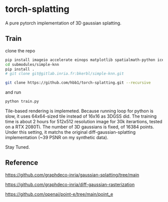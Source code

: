 # torch-splatting
A pure pytorch implementation of 3D gaussian splatting. 

## Train
clone the repo

```bash
pip install imageio accelerate einops matplotlib spatialmath-python icecream pytorch_memlab tensorboard plotly nbformat
cd submodules/simple-knn
pip install .
# git clone git@gitlab.inria.fr:bkerbl/simple-knn.git
```

```bash
git clone https://github.com/hbb1/torch-splatting.git --recursive
```

and run

```bash
python train.py
```

Tile-based rendering is implemeted. Because running loop for python is slow, it uses 64x64-sized tile instead of 16x16 as 3DGSS did. The training time is about 2 hours for 512x512 resolution image for 30k iterartions, tested on a RTX 2080Ti. The number of 3D gaussians is fixed, of 16384 points. Under this setting, it matchs the original diff-gaussian-splatting implementation (~39 PSNR on my synthetic data).

Stay Tuned.


## Reference

https://github.com/graphdeco-inria/gaussian-splatting/tree/main

https://github.com/graphdeco-inria/diff-gaussian-rasterization

https://github.com/openai/point-e/tree/main/point_e
